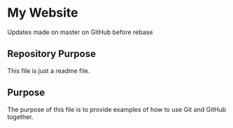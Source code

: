 # My Website

Updates made on master on GitHub before rebase

## Repository Purpose

This file is just a readme file.

## Purpose

The purpose of this file is to provide examples
of how to use Git and GitHub together.
